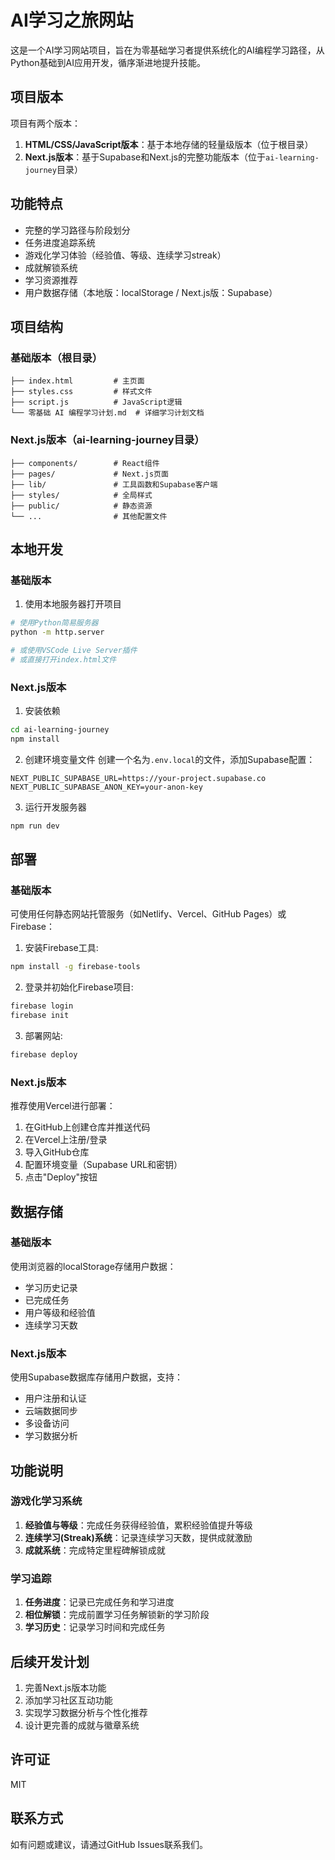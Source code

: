 # AI学习之旅网站

这是一个AI学习网站项目，旨在为零基础学习者提供系统化的AI编程学习路径，从Python基础到AI应用开发，循序渐进地提升技能。

## 项目版本

项目有两个版本：

1. **HTML/CSS/JavaScript版本**：基于本地存储的轻量级版本（位于根目录）
2. **Next.js版本**：基于Supabase和Next.js的完整功能版本（位于`ai-learning-journey`目录）

## 功能特点

* 完整的学习路径与阶段划分
* 任务进度追踪系统
* 游戏化学习体验（经验值、等级、连续学习streak）
* 成就解锁系统
* 学习资源推荐
* 用户数据存储（本地版：localStorage / Next.js版：Supabase）

## 项目结构

### 基础版本（根目录）
```
├── index.html         # 主页面
├── styles.css         # 样式文件
├── script.js          # JavaScript逻辑
└── 零基础 AI 编程学习计划.md  # 详细学习计划文档
```

### Next.js版本（ai-learning-journey目录）
```
├── components/        # React组件
├── pages/             # Next.js页面
├── lib/               # 工具函数和Supabase客户端
├── styles/            # 全局样式
├── public/            # 静态资源
└── ...                # 其他配置文件
```

## 本地开发

### 基础版本
1. 使用本地服务器打开项目
```bash
# 使用Python简易服务器
python -m http.server

# 或使用VSCode Live Server插件
# 或直接打开index.html文件
```

### Next.js版本
1. 安装依赖
```bash
cd ai-learning-journey
npm install
```

2. 创建环境变量文件
创建一个名为`.env.local`的文件，添加Supabase配置：
```
NEXT_PUBLIC_SUPABASE_URL=https://your-project.supabase.co
NEXT_PUBLIC_SUPABASE_ANON_KEY=your-anon-key
```

3. 运行开发服务器
```bash
npm run dev
```

## 部署

### 基础版本
可使用任何静态网站托管服务（如Netlify、Vercel、GitHub Pages）或Firebase：

1. 安装Firebase工具:
```bash
npm install -g firebase-tools
```

2. 登录并初始化Firebase项目:
```bash
firebase login
firebase init
```

3. 部署网站:
```bash
firebase deploy
```

### Next.js版本
推荐使用Vercel进行部署：

1. 在GitHub上创建仓库并推送代码
2. 在Vercel上注册/登录
3. 导入GitHub仓库
4. 配置环境变量（Supabase URL和密钥）
5. 点击"Deploy"按钮

## 数据存储

### 基础版本
使用浏览器的localStorage存储用户数据：
* 学习历史记录
* 已完成任务
* 用户等级和经验值
* 连续学习天数

### Next.js版本
使用Supabase数据库存储用户数据，支持：
* 用户注册和认证
* 云端数据同步
* 多设备访问
* 学习数据分析

## 功能说明

### 游戏化学习系统
1. **经验值与等级**：完成任务获得经验值，累积经验值提升等级
2. **连续学习(Streak)系统**：记录连续学习天数，提供成就激励
3. **成就系统**：完成特定里程碑解锁成就

### 学习追踪
1. **任务进度**：记录已完成任务和学习进度
2. **相位解锁**：完成前置学习任务解锁新的学习阶段
3. **学习历史**：记录学习时间和完成任务

## 后续开发计划

1. 完善Next.js版本功能
2. 添加学习社区互动功能
3. 实现学习数据分析与个性化推荐
4. 设计更完善的成就与徽章系统

## 许可证

MIT

## 联系方式

如有问题或建议，请通过GitHub Issues联系我们。 